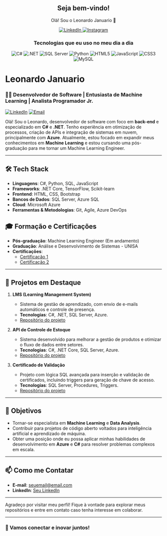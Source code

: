 <div align="center">
  <h2>Seja bem-vindo!</h2>
  <p>Olá! Sou o Leonardo Januario 👋</p>
</div>

<div align="center">
  <a href="https://www.linkedin.com/in/leojanuario/" target="_blank">
    <img src="https://img.shields.io/badge/LinkedIn-0077B5?style=for-the-badge&logo=linkedin&logoColor=white" alt="LinkedIn">
  </a>
  <a href="https://www.instagram.com/imleojanuario/" target="_blank">
    <img src="https://img.shields.io/badge/Instagram-E4405F?style=for-the-badge&logo=instagram&logoColor=white" alt="Instagram">
  </a>
</div>

<h3 align="center">Tecnologias que eu uso no meu dia a dia</h3>

<div align="center">
  <img src="https://img.shields.io/badge/c%23-%23239120.svg?style=for-the-badge&logo=csharp&logoColor=white" alt="C#" />
  <img src="https://img.shields.io/badge/.NET-5C2D91?style=for-the-badge&logo=.net&logoColor=white" alt=".NET" />
  <img src="https://img.shields.io/badge/Microsoft%20SQL%20Server-CC2927?style=for-the-badge&logo=microsoft%20sql%20server&logoColor=white" alt="SQL Server" />
  <img src="https://img.shields.io/badge/Python-3776AB?style=for-the-badge&logo=python&logoColor=white" alt="Python" />
  <img src="https://img.shields.io/badge/HTML5-E34F26?style=for-the-badge&logo=html5&logoColor=white" alt="HTML5" />
  <img src="https://img.shields.io/badge/JavaScript-323330?style=for-the-badge&logo=javascript&logoColor=F7DF1E" alt="JavaScript" />
  <img src="https://img.shields.io/badge/CSS3-1572B6?style=for-the-badge&logo=css3&logoColor=white" alt="CSS3" />
  <img src="https://img.shields.io/badge/MySQL-005C84?style=for-the-badge&logo=mysql&logoColor=white" alt="MySQL" />
</div>


# Leonardo Januario

### 👨‍💻 Desenvolvedor de Software | Entusiasta de Machine Learning | Analista Programador Jr.

[![LinkedIn](https://img.shields.io/badge/LinkedIn-Connect-blue)](https://linkedin.com/in/seulinkedin) 
[![Email](https://img.shields.io/badge/Email-Contact-blue)](mailto:seuemail@email.com)

Olá! Sou o Leonardo, desenvolvedor de software com foco em **back-end** e especializado em **C#** e **.NET**. Tenho experiência em otimização de processos, criação de APIs e integração de sistemas em nuvem, principalmente com **Azure**. Atualmente, estou focado em expandir meus conhecimentos em **Machine Learning** e estou cursando uma pós-graduação para me tornar um Machine Learning Engineer.

---

## 🛠️ Tech Stack

- **Linguagens**: C#, Python, SQL, JavaScript
- **Frameworks**: .NET Core, TensorFlow, Scikit-learn
- **Frontend**: HTML, CSS, Bootstrap
- **Bancos de Dados**: SQL Server, Azure SQL
- **Cloud**: Microsoft Azure
- **Ferramentas & Metodologias**: Git, Agile, Azure DevOps

## 🎓 Formação e Certificações

- **Pós-graduação**: Machine Learning Engineer (Em andamento)
- **Graduação**: Análise e Desenvolvimento de Sistemas - UNISA
- **Certificações**: 
  - [Certificação 1](#)
  - [Certificação 2](#)

---

## 🚀 Projetos em Destaque

1. **LMS (Learning Management System)**
   - Sistema de gestão de aprendizado, com envio de e-mails automáticos e controle de presença.
   - **Tecnologias**: C#, .NET, SQL Server, Azure.
   - [Repositório do projeto](#)

2. **API de Controle de Estoque**
   - Sistema desenvolvido para melhorar a gestão de produtos e otimizar o fluxo de dados entre setores.
   - **Tecnologias**: C#, .NET Core, SQL Server, Azure.
   - [Repositório do projeto](#)

3. **Certificado de Validação**
   - Projeto com lógica SQL avançada para inserção e validação de certificados, incluindo triggers para geração de chave de acesso.
   - **Tecnologias**: SQL Server, Procedures, Triggers.
   - [Repositório do projeto](#)

---

## 🎯 Objetivos

- Tornar-se especialista em **Machine Learning** e **Data Analysis**.
- Contribuir para projetos de código aberto voltados para inteligência artificial e aprendizado de máquina.
- Obter uma posição onde eu possa aplicar minhas habilidades de desenvolvimento em **Azure** e **C#** para resolver problemas complexos em escala.

---

## 📫 Como me Contatar

- **E-mail**: [seuemail@email.com](mailto:seuemail@email.com)
- **LinkedIn**: [Seu LinkedIn](https://linkedin.com/in/seulinkedin)

---

Agradeço por visitar meu perfil! Fique à vontade para explorar meus repositórios e entre em contato caso tenha interesse em colaborar.

---

### 👏 Vamos conectar e inovar juntos!

